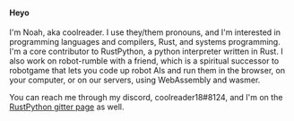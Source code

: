 #### Heyo

I'm Noah, aka coolreader. I use they/them pronouns, and I'm interested in
programming languages and compilers, Rust, and systems programming. I'm a core
contributor to RustPython, a python interpreter written in Rust. I also work on
robot-rumble with a friend, which is a spiritual successor to robotgame that
lets you code up robot AIs and run them in the browser, on your computer, or on
our servers, using WebAssembly and wasmer.

You can reach me through my discord, coolreader18#8124, and I'm on the
[RustPython gitter page](https://gitter.im/rustpython/Lobby) as well.
